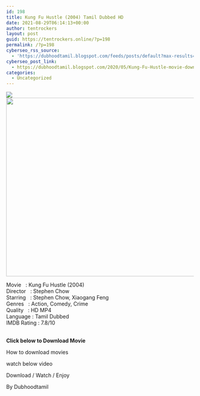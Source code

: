 ```yaml
---
id: 198
title: Kung Fu Hustle (2004) Tamil Dubbed HD
date: 2021-08-29T06:14:13+00:00
author: tentrockers
layout: post
guid: https://tentrockers.online/?p=198
permalink: /?p=198
cyberseo_rss_source:
  - 'https://dubhoodtamil.blogspot.com/feeds/posts/default?max-results=150&start-index=301'
cyberseo_post_link:
  - https://dubhoodtamil.blogspot.com/2020/05/Kung-Fu-Hustle-movie-download.html
categories:
  - Uncategorized
---
```

<div class="media_block">
  <img src="https://1.bp.blogspot.com/-t2NeoAYz6HI/XsekCk7aRLI/AAAAAAAABNw/_nB8cQJcu88inlt4DapEiwIUAuwLSCDnwCNcBGAsYHQ/s72-c/thumb-1920-477120.jpg" class="media_thumbnail" />
</div>

<div dir="ltr" trbidi="on" readability="6.0779569892473">
  <div class="separator">
    <a href="https://1.bp.blogspot.com/-t2NeoAYz6HI/XsekCk7aRLI/AAAAAAAABNw/_nB8cQJcu88inlt4DapEiwIUAuwLSCDnwCNcBGAsYHQ/s1600/thumb-1920-477120.jpg" imageanchor="1"><img loading="lazy" border="0" data-original-height="1200" data-original-width="1600" height="480" src="https://1.bp.blogspot.com/-t2NeoAYz6HI/XsekCk7aRLI/AAAAAAAABNw/_nB8cQJcu88inlt4DapEiwIUAuwLSCDnwCNcBGAsYHQ/s640/thumb-1920-477120.jpg" width="640" /></a>
  </div>
  
  <p>
    <span>Movie<span> </span>&nbsp; :<span> </span>Kung Fu Hustle (2004)&nbsp;</span><br /><span>Director<span> </span>&nbsp; :<span> </span>Stephen Chow&nbsp;</span><br /><span>Starring<span> </span>&nbsp; :<span> </span>Stephen Chow, Xiaogang Feng&nbsp;</span><br /><span>Genres<span> </span>&nbsp; :<span> </span>Action, Comedy, Crime&nbsp;</span><br /><span><span>Quality</span><span> </span><span>&nbsp; :</span><span><span> HD MP</span><span>4</span></span></span><br /><span>Language :<span> </span>Tamil Dubbed</span><br /><span>IMDB Rating :<span> </span>7.8/10</span><br /><span><br /></span>
  </p>
  
  <p>
    <span><b>Click below to Download Movie</b></span>
  </p>
  
  <p>
    <span>How to download movies</span>
  </p>
  
  <p>
    <span>watch below video</span>
  </p>
  
  <p>
  </p>
  
  <p>
    <span>Download / Watch / Enjoy</span>
  </p>
  
  <p>
    <span>By Dubhoodtamil</span>
  </p>
</div>